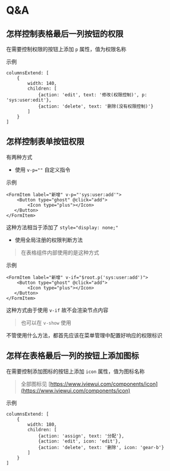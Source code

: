 # Q&A

## 怎样控制表格最后一列按钮的权限

在需要控制权限的按钮上添加 `p` 属性，值为权限名称

示例

```
columnsExtend: [
    {
        width: 140,
        children: [
            {action: 'edit', text: '修改(权限控制)', p: 'sys:user:edit'},
            {action: 'delete', text: '删除(没有权限控制)'}
        ]
    }
]
```

## 怎样控制表单按钮权限

有两种方式

* 使用 `v-p=""` 自定义指令

示例

```
<FormItem label="新增" v-p="'sys:user:add'">
    <Button type="ghost" @click="add">
        <Icon type="plus"></Icon>
   </Button>
</FormItem>
```

这种方法相当于添加了 `style="display: none;"`

* 使用全局注册的权限判断方法

> 在表格组件内部使用的是这种方式

示例

```
<FormItem label="新增" v-if="$root.p('sys:user:add')">
    <Button type="ghost" @click="add">
        <Icon type="plus"></Icon>
   </Button>
</FormItem>
```

这种方式由于使用 `v-if` 故不会渲染节点内容

> 也可以在 `v-show` 使用

不管使用什么方法，都首先应该在菜单管理中配置好响应的权限标识

## 怎样在表格最后一列的按钮上添加图标

在需要控制添加图标的按钮上添加 `icon` 属性，值为图标名称

> 全部图标见 [https://www.iviewui.com/components/icon](https://www.iviewui.com/components/icon)

示例

```
columnsExtend: [
    {
        width: 180,
        children: [
            {action: 'assign', text: '分配'},
            {action: 'edit', icon: 'edit'},
            {action: 'delete', text: '删除', icon: 'gear-b'}
        ]
    }
]
```

